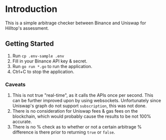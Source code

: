 # Introduction

This is a simple arbitrage checker between Binance and Uniswap for Hilltop's assessment.

## Getting Started

1. Run `cp .env-sample .env`
2. Fill in your Binance API key & secret.
3. Run `go run *.go` to run the application.
4. Ctrl+C to stop the application.

### Caveats

1. This is not true "real-time", as it calls the APIs once per second. This can be further improved upon by using websockets. Unfortunately since Uniswap's graph do not support `subscription`, this was not done.
2. There is no consideration for Uniswap fees & gas fees on the blockchain, which would probably cause the results to be not 100% accurate.
3. There is no % check as to whether or not a certain arbitrage % difference is there prior to returning `true` or `false`.
